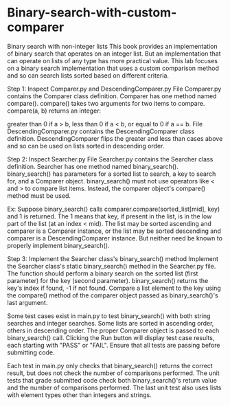 # Binary-search-with-custom-comparer
Binary search with non-integer lists
This book provides an implementation of binary search that operates on an integer list. But an implementation that can operate on lists of any type has more practical value. This lab focuses on a binary search implementation that uses a custom comparison method and so can search lists sorted based on different criteria.


Step 1: Inspect Comparer.py and DescendingComparer.py
File Comparer.py contains the Comparer class definition. Comparer has one method named compare(). compare() takes two arguments for two items to compare. compare(a, b) returns an integer:

greater than 0 if a > b,
less than 0 if a < b, or
equal to 0 if a == b.
File DescendingComparer.py contains the DescendingComparer class definition. DescendingComparer flips the greater and less than cases above and so can be used on lists sorted in descending order.


Step 2: Inspect Searcher.py
File Searcher.py contains the Searcher class definition. Searcher has one method named binary_search(). binary_search() has parameters for a sorted list to search, a key to search for, and a Comparer object. binary_search() must not use operators like < and > to compare list items. Instead, the comparer object's compare() method must be used.

Ex: Suppose binary_search() calls comparer.compare(sorted_list[mid], key) and 1 is returned. The 1 means that key, if present in the list, is in the low part of the list (at an index < mid). The list may be sorted ascending and comparer is a Comparer instance, or the list may be sorted descending and comparer is a DescendingComparer instance. But neither need be known to properly implement binary_search().

Step 3: Implement the Searcher class's binary_search() method
Implement the Searcher class's static binary_search() method in the Searcher.py file. The function should perform a binary search on the sorted list (first parameter) for the key (second parameter). binary_search() returns the key's index if found, -1 if not found. Compare a list element to the key using the compare() method of the comparer object passed as binary_search()'s last argument.

Some test cases exist in main.py to test binary_search() with both string searches and integer searches. Some lists are sorted in ascending order, others in descending order. The proper Comparer object is passed to each binary_search() call. Clicking the Run button will display test case results, each starting with "PASS" or "FAIL". Ensure that all tests are passing before submitting code.

Each test in main.py only checks that binary_search() returns the correct result, but does not check the number of comparisons performed. The unit tests that grade submitted code check both binary_search()'s return value and the number of comparisons performed. The last unit test also uses lists with element types other than integers and strings.
